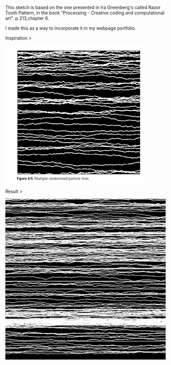 This sketch is based on the one presented in Ira Greenberg's called Razor Tooth Pattern, in the book "Processing - Creative coding and computational art". p.213,chapter 6.


I made this as a way to incorporate it in my webpage portfolio. 

Inspiration >

![inspiration](./razorTooth.png)

Result >

![result](./sandLines.png)

